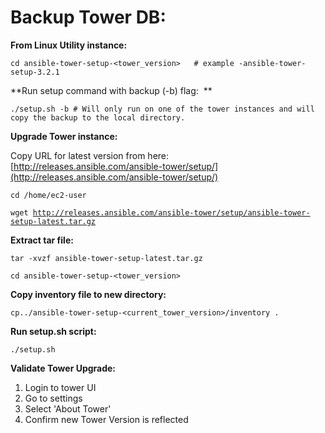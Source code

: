 # Backup Tower DB:



**From Linux Utility instance:**

`cd ansible-tower-setup-<tower_version>   # example -ansible-tower-setup-3.2.1`



**Run setup command with backup \(-b\) flag:  **

```
./setup.sh -b # Will only run on one of the tower instances and will copy the backup to the local directory.
```



**Upgrade Tower instance:**

Copy URL for latest version from here:  
[http://releases.ansible.com/ansible-tower/setup/](http://releases.ansible.com/ansible-tower/setup/)

`cd /home/ec2-user`

`wget `[`http://releases.ansible.com/ansible-tower/setup/ansible-tower-setup-latest.tar.gz`](http://releases.ansible.com/ansible-tower/setup/ansible-tower-setup-latest.tar.gz)



**Extract tar file:**

`tar -xvzf ansible-tower-setup-latest.tar.gz`

`cd ansible-tower-setup-<tower_version>`



**Copy inventory file to new directory:**

`cp../ansible-tower-setup-<current_tower_version>/inventory .`



**Run setup.sh script:**

`./setup.sh`



**Validate Tower Upgrade:**

1. Login to tower UI
2. Go to settings
3. Select 'About Tower'
4. Confirm new Tower Version is reflected




